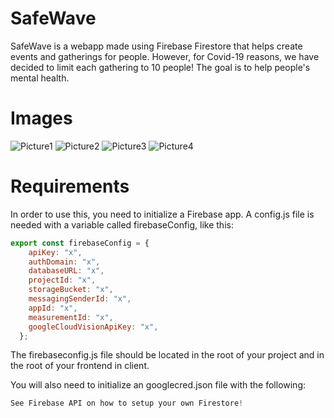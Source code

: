 # SafeWave
SafeWave is a webapp made using Firebase Firestore that helps create events and gatherings for people. However, for Covid-19 reasons, we have decided to limit each gathering to 10 people! The goal is to help people's mental health. 

# Images
![Picture1](https://i.imgur.com/ZiSIhtB.png)
![Picture2](https://i.imgur.com/ig8fLky.png)
![Picture3](https://i.imgur.com/wlfS7Gf.png)
![Picture4](https://i.imgur.com/QZ6f6O9.png)

# Requirements 
In order to use this, you need to initialize a Firebase app. A config.js file is needed with a variable called firebaseConfig, like this:

```JavaScript
export const firebaseConfig = {
    apiKey: "x",
    authDomain: "x",
    databaseURL: "x",
    projectId: "x",
    storageBucket: "x",
    messagingSenderId: "x",
    appId: "x",
    measurementId: "x",
    googleCloudVisionApiKey: "x",
  };
```
The firebaseconfig.js file should be located in the root of your project and in the root of your frontend in client.

You will also need to initialize an googlecred.json file with the following:
```JavaScript
See Firebase API on how to setup your own Firestore!
```
